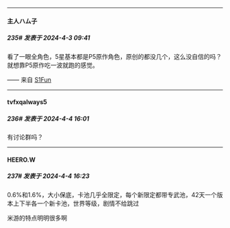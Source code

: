 ﻿
*****

####  主人ハム子  
##### 235#       发表于 2024-4-3 09:41

看了一眼全角色，5星基本都是P5原作角色，原创的都没几个，这么没自信的吗？就想靠P5原作吃一波就跑的感觉。

—— 来自 [S1Fun](https://s1fun.koalcat.com)


*****

####  tvfxqalways5  
##### 236#       发表于 2024-4-4 16:01

有讨论群吗？


*****

####  HEERO.W  
##### 237#       发表于 2024-4-4 16:23

0.6%和1.6%，大小保底，卡池几乎全限定，每个新限定都带专武池，42天一个版本上下半各一个新卡池，世界等级，剧情不给跳过

米游的特点明明很多啊

